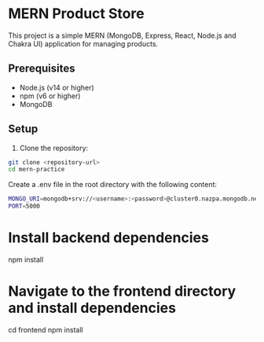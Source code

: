 # MERN Product Store

This project is a simple MERN (MongoDB, Express, React, Node.js and Chakra UI) application for managing products.

## Prerequisites

- Node.js (v14 or higher)
- npm (v6 or higher)
- MongoDB

## Setup

1. Clone the repository:

```sh
git clone <repository-url>
cd mern-practice
```
Create a .env file in the root directory with the following content:
```sh
MONGO_URI=mongodb+srv://<username>:<password>@cluster0.nazpa.mongodb.net/products?retryWrites=true&w=majority&appName=Cluster0
PORT=5000
```
# Install backend dependencies
npm install

# Navigate to the frontend directory and install dependencies
cd frontend
npm install
